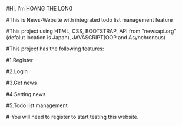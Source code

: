#Hi, I’m HOANG THE LONG

#This is News-Website with integrated todo list management feature

#This project using HTML, CSS, BOOTSTRAP, API from "newsapi.org"(defalut location is Japan), JAVASCRIPT(OOP and Asynchronous)

#This project has the following features:

#1.Register

#2.Login

#3.Get news

#4.Setting news

#5.Todo list management

#-You will need to register to start testing this website.
